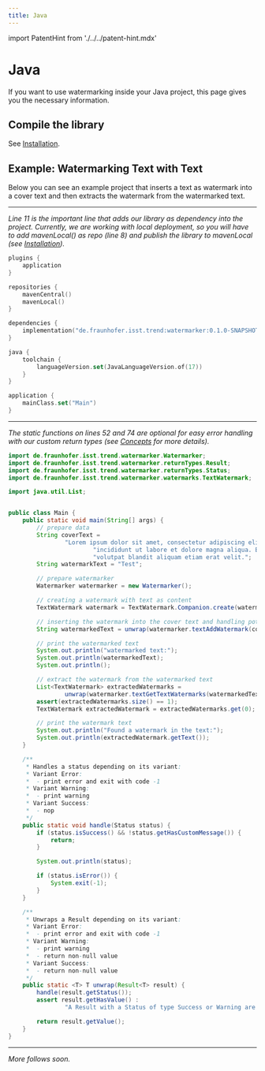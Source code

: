 ```yaml
---
title: Java
---
```


<!--
 Copyright (c) 2024 Fraunhofer-Gesellschaft zur Förderung der angewandten Forschung e.V.

 This work is licensed under the Fraunhofer License (on the basis of the MIT license)
 that can be found in the LICENSE file.
-->

import PatentHint from './../../patent-hint.mdx'

<PatentHint components={props.components} />

# Java

If you want to use watermarking inside your Java project, this page gives you the necessary
information.

## Compile the library
See [Installation](../installation).

## Example: Watermarking Text with Text
Below you can see an example project that inserts a text as watermark into a cover text and then
extracts the watermark from the watermarked text.

---
*Line 11 is the important line that adds our library as dependency into the project. Currently, we
are working with local deployment, so you will have to add mavenLocal() as repo (line 8) and
publish the library to mavenLocal (see [Installation](../installation)).*
```kt title="build.gradle.kts" showLineNumbers
plugins {
    application
}

repositories {
    mavenCentral()
    mavenLocal()
}

dependencies {
    implementation("de.fraunhofer.isst.trend:watermarker:0.1.0-SNAPSHOT")
}

java {
    toolchain {
        languageVersion.set(JavaLanguageVersion.of(17))
    }
}

application {
    mainClass.set("Main")
}
```
---

*The static functions on lines 52 and 74 are optional for easy error handling with our custom return
types (see [Concepts](../../../development/watermarker/concepts/#error-handling-1) for more
details).*
```java title="src/main/java/Main.java" showLineNumbers
import de.fraunhofer.isst.trend.watermarker.Watermarker;
import de.fraunhofer.isst.trend.watermarker.returnTypes.Result;
import de.fraunhofer.isst.trend.watermarker.returnTypes.Status;
import de.fraunhofer.isst.trend.watermarker.watermarks.TextWatermark;

import java.util.List;


public class Main {
    public static void main(String[] args) {
        // prepare data
        String coverText =
                "Lorem ipsum dolor sit amet, consectetur adipiscing elit, sed do eiusmod tempor " +
                        "incididunt ut labore et dolore magna aliqua. Blandit volutpat maecenas " +
                        "volutpat blandit aliquam etiam erat velit.";
        String watermarkText = "Test";

        // prepare watermarker
        Watermarker watermarker = new Watermarker();

        // creating a watermark with text as content
        TextWatermark watermark = TextWatermark.Companion.create(watermarkText);

        // inserting the watermark into the cover text and handling potential errors and warnings
        String watermarkedText = unwrap(watermarker.textAddWatermark(coverText, watermark));

        // print the watermarked text
        System.out.println("watermarked text:");
        System.out.println(watermarkedText);
        System.out.println();

        // extract the watermark from the watermarked text
        List<TextWatermark> extractedWatermarks =
                unwrap(watermarker.textGetTextWatermarks(watermarkedText, true, false));
        assert(extractedWatermarks.size() == 1);
        TextWatermark extractedWatermark = extractedWatermarks.get(0);

        // print the watermark text
        System.out.println("Found a watermark in the text:");
        System.out.println(extractedWatermark.getText());
    }

    /**
     * Handles a status depending on its variant:
     * Variant Error:
     *  - print error and exit with code -1
     * Variant Warning:
     *  - print warning
     * Variant Success:
     *  - nop
     */
    public static void handle(Status status) {
        if (status.isSuccess() && !status.getHasCustomMessage()) {
            return;
        }

        System.out.println(status);

        if (status.isError()) {
            System.exit(-1);
        }
    }

    /**
     * Unwraps a Result depending on its variant:
     * Variant Error:
     *  - print error and exit with code -1
     * Variant Warning:
     *  - print warning
     *  - return non-null value
     * Variant Success:
     *  - return non-null value
     */
    public static <T> T unwrap(Result<T> result) {
        handle(result.getStatus());
        assert result.getHasValue() :
                "A Result with a Status of type Success or Warning are expected to have a value";

        return result.getValue();
    }
}
```

---
_More follows soon._
